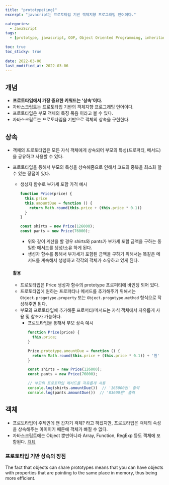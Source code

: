```yaml
---
title: "prototype(ing)"
excerpt: "javacript는 프로토타입 기반 객체지향 프로그래밍 언어이다."

categories:
  - JavaScript
tags:
  - [prototype, javascript, OOP, Object Oriented Programming, inheritance]

toc: true
toc_sticky: true
 
date: 2022-03-06
last_modified_at: 2022-03-06
---
```


## 개념
- **프로토타입에서 가장 중요한 키워드는 '상속'이다.**
- 자바스크립트는 프로토타입 기반의 객체지향 프로그래밍 언어이다.
- 프로토타입은 부모 객체의 특징 묶음 이라고 볼 수 있다.
- 자바스크립트는 프로토타입을 기반으로 객체의 상속을 구현한다.

## 상속

- 객체의 프로토타입은 모든 자식 객체에게 상속되어 부모의 특성(프로퍼티, 메서드)을 공유하고 사용할 수 있다.
- 프로토타입을 통해서 부모의 특성을 상속해줌으로 인해서 코드의 중복을 최소화 할 수 있는 장점이 있다.
  - 생성자 함수로 부가세 포함 가격 예시
    ```jsx
    function Price(price) {
      this.price
      this.amountDue = function () {
        return Math.round(this.price + (this.price * 0.1))
      }
    }

    const shirts = new Price(126000);
    const pants = new Price(76000);
    ```
    - 위와 같이 계산을 할 경우 shirts와 pants가 부가세 포함 금액을 구하는 동일한 메서드를 생성/소유 하게 된다.
    - 생성자 함수를 통해서 부가세가 포함된 금액을 구하기 위해서는 똑같은 메서드를 계속해서 생성하고 각각의 객체가 소유하고 있게 된다.

  #### 활용

  - 프로토타입은 Price 생성자 함수의 prototype 프로퍼티에 바인딩 되어 있다.
  - 프로토타입에 원하는 프로퍼티나 메서드를 추가해주기 위해서는 `Object.progotype.property` 또는 `Object.progotype.method` 형식으로 작성해주면 된다.
  - 부모의 프로토타입에 추가해준 프로퍼티/메서드는 자식 객체에서 자유롭게 사용 및 참조가 가능하다.
    - 프로토타입을 통해서 부모 상속 예시
      ```jsx
      function Price(price) {
        this.price;
      }

      Price.prototype.amountDue = function () {
        return Math.round(this.price + (this.price * 0.1)) + '원'
      }

      const shirts = new Price(126000);
      const pants = new Price(76000);

      // 부모의 프로토타입 메서드를 자유롭게 사용
      console.log(shirts.amountDue())  // '165000원' 출력 
      console.log(pants.amountDue())  // '83600원' 출력
      ```


## 객체
- 프로토타입이 주제인데 왠 갑자기 객체? 라고 하겠지만, 프로토타입은 객체의 속성을 상속해주는 아이이기 때문에 객체가 빠질 수 없다.
- 자바스크립트에는 Object 뿐만아니라 Array, Function, RegExp 등도 객체에 포함된다. [객체](https://sunmerrr.github.io/javascript/object/)


### 프로토타입 기반 상속의 장점
The fact that objects can share prototypes means that you can have objects with properties that are pointing to the same place in memory, thus being more efficient.